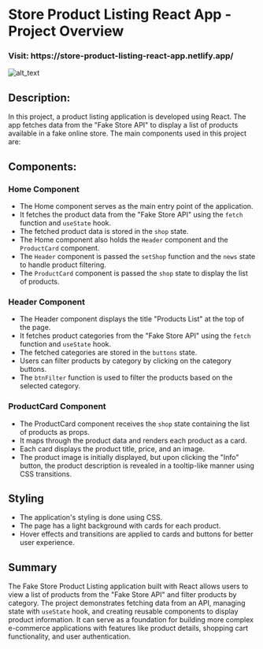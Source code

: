 # Store Product Listing React App - Project Overview

<h3>Visit: https://store-product-listing-react-app.netlify.app/</h3>
<img alt="alt_text" src="./shop.gif"/>

## Description:

In this project, a product listing application is developed using React. The app fetches data from the "Fake Store API" to display a list of products available in a fake online store. The main components used in this project are:

## Components:

### Home Component
- The Home component serves as the main entry point of the application.
- It fetches the product data from the "Fake Store API" using the `fetch` function and `useState` hook.
- The fetched product data is stored in the `shop` state.
- The Home component also holds the `Header` component and the `ProductCard` component.
- The `Header` component is passed the `setShop` function and the `news` state to handle product filtering.
- The `ProductCard` component is passed the `shop` state to display the list of products.

### Header Component
- The Header component displays the title "Products List" at the top of the page.
- It fetches product categories from the "Fake Store API" using the `fetch` function and `useState` hook.
- The fetched categories are stored in the `buttons` state.
- Users can filter products by category by clicking on the category buttons.
- The `btnFilter` function is used to filter the products based on the selected category.

### ProductCard Component
- The ProductCard component receives the `shop` state containing the list of products as props.
- It maps through the product data and renders each product as a card.
- Each card displays the product title, price, and an image.
- The product image is initially displayed, but upon clicking the "Info" button, the product description is revealed in a tooltip-like manner using CSS transitions.

## Styling
- The application's styling is done using CSS.
- The page has a light background with cards for each product.
- Hover effects and transitions are applied to cards and buttons for better user experience.

## Summary
The Fake Store Product Listing application built with React allows users to view a list of products from the "Fake Store API" and filter products by category. The project demonstrates fetching data from an API, managing state with `useState` hook, and creating reusable components to display product information. It can serve as a foundation for building more complex e-commerce applications with features like product details, shopping cart functionality, and user authentication.


